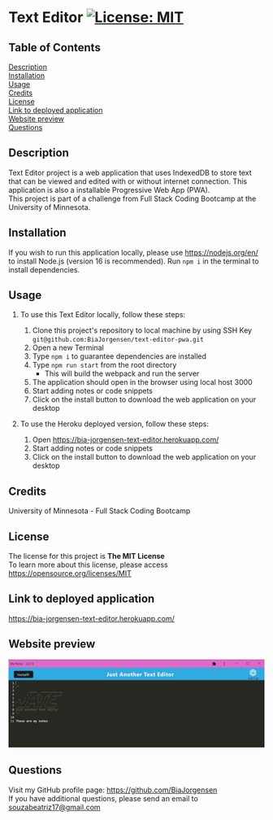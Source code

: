 # Text Editor [![License: MIT](https://img.shields.io/badge/License-MIT-yellow.svg)](https://opensource.org/licenses/MIT)

## Table of Contents
  [Description](#description)<br>
  [Installation](#installation)<br>
  [Usage](#usage)<br>
  [Credits](#credits)<br>
  [License](#license)<br>
  [Link to deployed application](#link-to-deployed-application)<br>
  [Website preview](#website-preview)<br>
  [Questions](#questions)<br>

## Description
Text Editor project is a web application that uses IndexedDB to store text that can be viewed and edited with or without internet connection. This application is also a installable Progressive Web App (PWA).\
This project is part of a challenge from Full Stack Coding Bootcamp at the University of Minnesota.


## Installation

If you wish to run this application locally, please use https://nodejs.org/en/ to install Node.js (version 16 is recommended).
Run `npm i` in the terminal to install dependencies.

## Usage
1. To use this Text Editor locally, follow these steps:
    1. Clone this project's repository to local machine by using SSH Key `git@github.com:BiaJorgensen/text-editor-pwa.git`
    1. Open a new Terminal
    1. Type `npm i` to guarantee dependencies are installed
    1. Type `npm run start` from the root directory
        * This will build the webpack and run the server
    1. The application should open in the browser using local host 3000
    1. Start adding notes or code snippets
    1. Click on the install button to download the web application on your desktop

1. To use the Heroku deployed version, follow these steps:
    1. Open https://bia-jorgensen-text-editor.herokuapp.com/
    1. Start adding notes or code snippets
    1. Click on the install button to download the web application on your desktop
 

## Credits

University of Minnesota - Full Stack Coding Bootcamp

## License

The license for this project is **The MIT License**<br>
To learn more about this license, please access https://opensource.org/licenses/MIT

## Link to deployed application

https://bia-jorgensen-text-editor.herokuapp.com/

## Website preview

<kbd>![Text-Editor-Homepage](./client/src/images/jate_homepage.JPG)</kbd>

## Questions
Visit my GitHub profile page: https://github.com/BiaJorgensen<br>
If you have additional questions, please send an email to souzabeatriz17@gmail.com